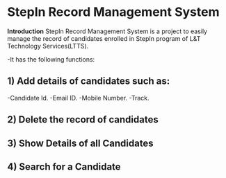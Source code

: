 # StepIn Record Management System

**Introduction**
StepIn Record Management System is a project to easily manage the record of candidates enrolled in StepIn program of L&T Technology Services(LTTS).

-It has the following functions:

## 1) Add details of candidates such as:

-Candidate Id.
-Email ID.
-Mobile Number.
-Track.

## 2) Delete the record of candidates

## 3) Show Details of all Candidates

## 4) Search for a Candidate
